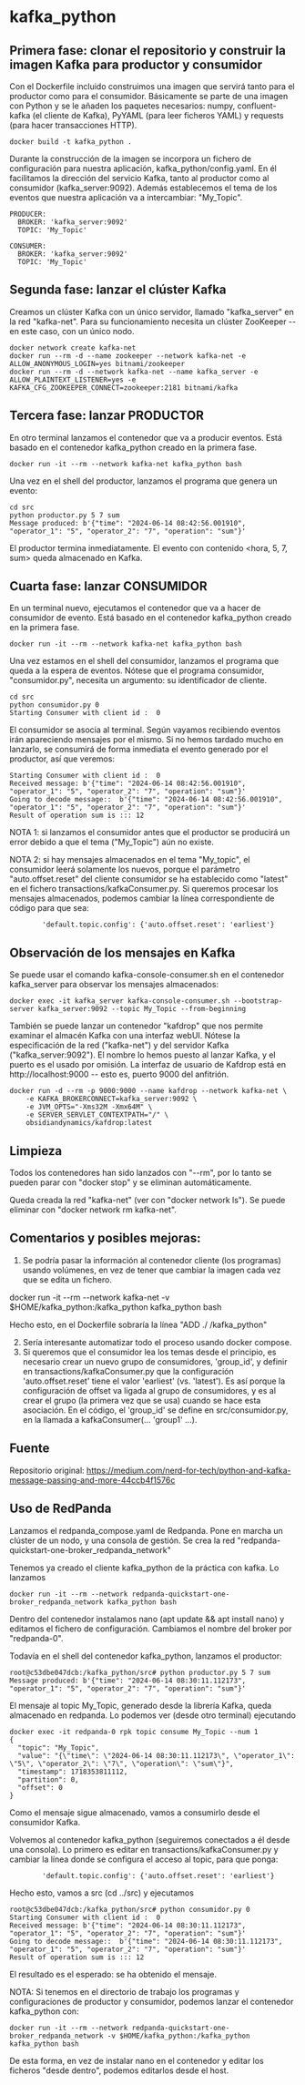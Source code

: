 # kafka_python
## Primera fase: clonar el repositorio y construir la imagen Kafka para productor y consumidor
Con el Dockerfile incluido construimos una imagen que servirá tanto para el productor como para el consumidor. Básicamente se parte de una imagen con Python y se le añaden los paquetes necesarios: numpy, confluent-kafka (el cliente de Kafka), PyYAML (para leer ficheros YAML) y requests (para hacer transacciones HTTP).

```shell
docker build -t kafka_python .
```

Durante la construcción de la imagen se incorpora un fichero de configuración para nuestra aplicación, kafka_python/config.yaml. En él facilitamos la dirección del servicio Kafka, tanto al productor como al consumidor (kafka_server:9092). Además establecemos el tema de los eventos que nuestra aplicación va a intercambiar: "My_Topic". 
```shell
PRODUCER:
  BROKER: 'kafka_server:9092'
  TOPIC: 'My_Topic'

CONSUMER:
  BROKER: 'kafka_server:9092'
  TOPIC: 'My_Topic'
``` 

## Segunda fase: lanzar el clúster Kafka 
Creamos un clúster Kafka con un único servidor, llamado "kafka_server" en la red "kafka-net". Para su funcionamiento necesita un clúster ZooKeeper -- en este caso, con un único nodo.

```shell
docker network create kafka-net
docker run --rm -d --name zookeeper --network kafka-net -e ALLOW_ANONYMOUS_LOGIN=yes bitnami/zookeeper
docker run --rm -d --network kafka-net --name kafka_server -e ALLOW_PLAINTEXT_LISTENER=yes -e KAFKA_CFG_ZOOKEEPER_CONNECT=zookeeper:2181 bitnami/kafka
```

## Tercera fase: lanzar PRODUCTOR
En otro terminal lanzamos el contenedor que va a producir eventos. Está basado en el contenedor kafka_python creado en la primera fase.

```shell
docker run -it --rm --network kafka-net kafka_python bash
```
Una vez en el shell del productor, lanzamos el programa que genera un evento:

```shell
cd src
python productor.py 5 7 sum
Message produced: b'{"time": "2024-06-14 08:42:56.001910", "operator_1": "5", "operator_2": "7", "operation": "sum"}'
```
El productor termina inmediatamente. El evento con contenido <hora, 5, 7, sum> queda almacenado en Kafka.

## Cuarta fase: lanzar CONSUMIDOR
En un terminal nuevo, ejecutamos el contenedor que va a hacer de consumidor de evento. Está basado en el contenedor kafka_python creado en la primera fase.

```shell
docker run -it --rm --network kafka-net kafka_python bash
```
Una vez estamos en el shell del consumidor, lanzamos el programa que queda a la espera de eventos. Nótese que el programa consumidor, "consumidor.py", necesita un argumento: su identificador de cliente. 

```shell
cd src
python consumidor.py 0
Starting Consumer with client id :  0
```
El consumidor se asocia al terminal. Según vayamos recibiendo eventos irán apareciendo mensajes por el mismo. Si no hemos tardado mucho en lanzarlo, se consumirá de forma inmediata el evento generado por el productor, así que veremos:

```shell
Starting Consumer with client id :  0
Received message: b'{"time": "2024-06-14 08:42:56.001910", "operator_1": "5", "operator_2": "7", "operation": "sum"}'
Going to decode message::  b'{"time": "2024-06-14 08:42:56.001910", "operator_1": "5", "operator_2": "7", "operation": "sum"}'
Result of operation sum is ::: 12
```
NOTA 1: si lanzamos el consumidor antes que el productor se producirá un error debido a que el tema ("My_Topic") aún no existe. 

NOTA 2: si hay mensajes almacenados en el tema "My_topic", el consumidor leerá solamente los nuevos, porque el parámetro "auto.offset.reset" del cliente consumidor se ha establecido como "latest" en el fichero transactions/kafkaConsumer.py. Si queremos procesar los mensajes almacenados, podemos cambiar la línea correspondiente de código para que sea:
```
        'default.topic.config': {'auto.offset.reset': 'earliest'}
```

## Observación de los mensajes en Kafka
Se puede usar el comando kafka-console-consumer.sh en el contenedor kafka_server para observar los mensajes almacenados:
```shell
docker exec -it kafka_server kafka-console-consumer.sh --bootstrap-server kafka_server:9092 --topic My_Topic --from-beginning
```

También se puede lanzar un contenedor "kafdrop" que nos permite examinar el almacén Kafka con una interfaz webUI. Nótese la especificación de la red ("kafka-net") y del servidor Kafka ("kafka_server:9092"). El nombre lo hemos puesto al lanzar Kafka, y el puerto es el usado por omisión. La interfaz de usuario de Kafdrop está en http://localhost:9000 -- esto es, puerto 9000 del anfitrión. 

```shell
docker run -d --rm -p 9000:9000 --name kafdrop --network kafka-net \
    -e KAFKA_BROKERCONNECT=kafka_server:9092 \
    -e JVM_OPTS="-Xms32M -Xmx64M" \
    -e SERVER_SERVLET_CONTEXTPATH="/" \
    obsidiandynamics/kafdrop:latest
```
## Limpieza
Todos los contenedores han sido lanzados con "--rm", por lo tanto se pueden parar con "docker stop" y se eliminan automáticamente. 

Queda creada la red "kafka-net" (ver con "docker network ls"). Se puede eliminar con "docker network rm kafka-net". 


## Comentarios y posibles mejoras:

1. Se podría pasar la información al contenedor cliente (los programas) usando volúmenes, en vez de tener que cambiar la imagen cada vez que se edita un fichero.  

docker run -it --rm --network kafka-net -v $HOME/kafka_python:/kafka_python kafka_python bash

Hecho esto, en el Dockerfile sobraría la línea "ADD ./ /kafka_python"

2. Sería interesante automatizar todo el proceso usando docker compose.
3. Si queremos que el consumidor lea los temas desde el principio, es necesario crear un nuevo grupo de consumidores, 'group_id', y definir en transactions/kafkaConsumer.py que la configuración 'auto.offset.reset' tiene el valor 'earliest' (vs. 'latest'). Es así porque la configuración de offset va ligada al grupo de consumidores, y es al crear el grupo (la primera vez que se usa) cuando se hace esta asociación. En el código, el 'group_id' se define en src/consumidor.py, en la llamada a kafkaConsumer(... 'group1' ...).
 
## Fuente
Repositorio original: https://medium.com/nerd-for-tech/python-and-kafka-message-passing-and-more-44ccb4f1576c 

## Uso de RedPanda

Lanzamos el redpanda_compose.yaml de Redpanda. Pone en marcha un clúster de un nodo, y una consola de gestión. Se crea la red "redpanda-quickstart-one-broker_redpanda_network" 

Tenemos ya creado el cliente kafka_python de la práctica con kafka. Lo lanzamos
```
docker run -it --rm --network redpanda-quickstart-one-broker_redpanda_network kafka_python bash
```
Dentro del contenedor instalamos nano (apt update && apt install nano) y editamos el fichero de configuración. Cambiamos el nombre del broker por "redpanda-0".

Todavía en el shell del contenedor kafka_python, lanzamos el productor:
```
root@c53dbe047dcb:/kafka_python/src# python productor.py 5 7 sum
Message produced: b'{"time": "2024-06-14 08:30:11.112173", "operator_1": "5", "operator_2": "7", "operation": "sum"}'
```
El mensaje al topic My_Topic, generado desde la librería Kafka, queda almacenado en redpanda. Lo podemos ver (desde otro terminal) ejecutando 
```
docker exec -it redpanda-0 rpk topic consume My_Topic --num 1
{
  "topic": "My_Topic",
  "value": "{\"time\": \"2024-06-14 08:30:11.112173\", \"operator_1\": \"5\", \"operator_2\": \"7\", \"operation\": \"sum\"}",
  "timestamp": 1718353811112,
  "partition": 0,
  "offset": 0
}
```
Como el mensaje sigue almacenado, vamos a consumirlo desde el consumidor Kafka. 

Volvemos al contenedor kafka_python (seguiremos conectados a él desde una consola). Lo primero es editar en transactions/kafkaConsumer.py y cambiar la línea donde se configura el acceso al topic, para que ponga:
```
        'default.topic.config': {'auto.offset.reset': 'earliest'}
```
Hecho esto, vamos a src (cd ../src) y ejecutamos 
```
root@c53dbe047dcb:/kafka_python/src# python consumidor.py 0
Starting Consumer with client id :  0
Received message: b'{"time": "2024-06-14 08:30:11.112173", "operator_1": "5", "operator_2": "7", "operation": "sum"}'
Going to decode message::  b'{"time": "2024-06-14 08:30:11.112173", "operator_1": "5", "operator_2": "7", "operation": "sum"}'
Result of operation sum is ::: 12
```
El resultado es el esperado: se ha obtenido el mensaje.

NOTA: Si tenemos en el directorio de trabajo los programas y configuraciones de productor y consumidor, podemos lanzar el contenedor kafka_python con:
```
docker run -it --rm --network redpanda-quickstart-one-broker_redpanda_network -v $HOME/kafka_python:/kafka_python kafka_python bash
```
De esta forma, en vez de instalar nano en el contenedor y editar los ficheros "desde dentro", podemos editarlos desde el host. 

